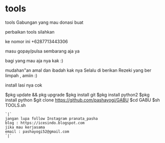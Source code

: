 # tools
tools Gabungan
yang mau donasi buat

perbaikan tools silahkan

ke nomor ini +6287713443306

masu gopay/pulsa sembarang aja ya 

bagi yang mau aja nya kak :)

mudahan"an amal dan ibadah kak nya Selalu di berikan Rezeki yang ber limpah , amiin :)


install lasi nya cok

$pkg update && pkg upgrade
$pkg install git
$pkg install python2
$pkg install python
$git clone https://github.com/pashayogi/GABU
$cd GABU
$sh TOOLS.sh
```
`|`
jangan lupa follow Instagram pranata_pasha
blog : https://icesindo.blogspot.com
jika mau kerjasama
email : pashayogi52@gmail.com
`|`
